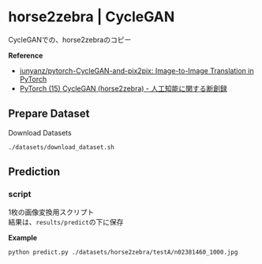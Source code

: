# horse2zebra | CycleGAN
CycleGANでの、horse2zebraのコピー  

**Reference**
* [junyanz/pytorch-CycleGAN-and-pix2pix: Image-to-Image Translation in PyTorch](https://github.com/junyanz/pytorch-CycleGAN-and-pix2pix)
* [PyTorch (15) CycleGAN (horse2zebra) - 人工知能に関する断創録](https://aidiary.hatenablog.com/entry/20180324/1521896184)

## Prepare Dataset
Download Datasets  
```bash
./datasets/download_dataset.sh
```

## Prediction
### script
1枚の画像変換用スクリプト  
結果は、`results/predict`の下に保存

**Example**
```bash
python predict.py ./datasets/horse2zebra/testA/n02381460_1000.jpg
```